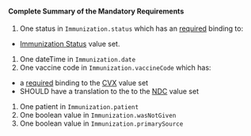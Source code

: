 #### Complete Summary of the Mandatory Requirements

1.  One status in `Immunization.status` which has an [required](http://hl7.org/fhir/2017Jan/terminologies.html#required) binding to:
-  [Immunization Status] value set.
1.  One dateTime in `Immunization.date`
1.  One vaccine code in `Immunization.vaccineCode` which has:
-   a [required](http://hl7.org/fhir/2017Jan/terminologies.html#required) binding to the [CVX] value set
-   SHOULD have a translation to the to the [NDC] value set
1.  One patient in `Immunization.patient`
1.  One boolean value in `Immunization.wasNotGiven`
1.  One boolean value in `Immunization.primarySource`

  [Immunization Status]: ValueSet-us-core-immunization-status.html
  [CVX]: ValueSet-us-core-cvx.html
  [NDC]: ValueSet-us-core-ndc-vaccine-codes.html
